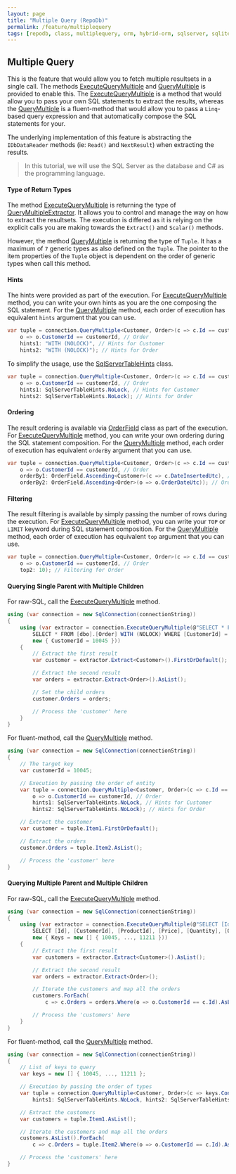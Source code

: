 ```yaml
---
layout: page
title: "Multiple Query (RepoDb)"
permalink: /feature/multiplequery
tags: [repodb, class, multiplequery, orm, hybrid-orm, sqlserver, sqlite, mysql, postgresql]
---
```


## Multiple Query

This is the feature that would allow you to fetch multiple resultsets in a single call. The methods [ExecuteQueryMultiple](/operation/executequerymultiple) and [QueryMultiple](/operation/querymultiple) is provided to enable this. The [ExecuteQueryMultiple](/operation/executequerymultiple) is a method that would allow you to pass your own SQL statements to extract the results, whereas the [QueryMultiple](/operation/querymultiple) is a fluent-method that would allow you to pass a `Linq`-based query expression and that automatically compose the SQL statements for your.

The underlying implementation of this feature is abstracting the `IDbDataReader` methods (ie: `Read()` and `NextResult`) when extracting the results.

> In this tutorial, we will use the SQL Server as the database and C# as the programming language.

#### Type of Return Types

The method [ExecuteQueryMultiple](/operation/executequerymultiple) is returning the type of [QueryMultipleExtractor](/class/querymultiplextractor). It allows you to control and manage the way on how to extract the resultsets. The execution is differed as it is relying on the explicit calls you are making towards the `Extract()` and `Scalar()` methods.

However, the method [QueryMultiple](/operation/querymultiple) is returning the type of `Tuple`. It has a maximum of `7` generic types as also defined on the `Tuple`. The pointer to the item properties of the `Tuple` object is dependent on the order of generic types when call this method.

#### Hints

The hints were provided as part of the execution. For [ExecuteQueryMultiple](/operation/executequerymultiple) method, you can write your own hints as you are the one composing the SQL statement. For the [QueryMultiple](/class/sqlservertablehints) method, each order of execution has equivalent `hints` argument that you can use.

```csharp
var tuple = connection.QueryMultiple<Customer, Order>(c => c.Id == customerId, // Customer
    o => o.CustomerId == customerId, // Order
    hints1: "WITH (NOLOCK)", // Hints for Customer
    hints2: "WITH (NOLOCK)"); // Hints for Order
```

To simplify the usage, use the [SqlServerTableHints](/class/sqlservertablehints) class.

```csharp
var tuple = connection.QueryMultiple<Customer, Order>(c => c.Id == customerId, // Customer
    o => o.CustomerId == customerId, // Order
    hints1: SqlServerTableHints.NoLock, // Hints for Customer
    hints2: SqlServerTableHints.NoLock); // Hints for Order
```

#### Ordering

The result ordering is available via [OrderField](/class/orderfield) class as part of the execution. For [ExecuteQueryMultiple](/operation/executequerymultiple) method, you can write your own ordering during the SQL statement composition. For the [QueryMultiple](/class/sqlservertablehints) method, each order of execution has equivalent `orderBy` argument that you can use.

```csharp
var tuple = connection.QueryMultiple<Customer, Order>(c => c.Id == customerId, // Customer
    o => o.CustomerId == customerId, // Order
    orderBy1: OrderField.Ascending<Customer>(c => c.DateInsertedUtc), // Ordering for Customer
    orderBy2: OrderField.Ascending<Order>(o => o.OrderDateUtc)); // Ordering for Order
```

#### Filtering

The result filtering is available by simply passing the number of rows during the execution. For [ExecuteQueryMultiple](/operation/executequerymultiple) method, you can write your `TOP` or `LIMIT` keyword during SQL statement composition. For the [QueryMultiple](/class/sqlservertablehints) method, each order of execution has equivalent `top` argument that you can use.

```csharp
var tuple = connection.QueryMultiple<Customer, Order>(c => c.Id == customerId, // Customer
    o => o.CustomerId == customerId, // Order
    top2: 10); // Filtering for Order
```

#### Querying Single Parent with Multiple Children

For raw-SQL, call the [ExecuteQueryMultiple](/operation/executequerymultiple) method.

```csharp
using (var connection = new SqlConnection(connectionString))
{
    using (var extractor = connection.ExecuteQueryMultiple(@"SELECT * FROM [dbo].[Customer] WITH (NOLOCK) WHERE [Id] = @CustomerId;
        SELECT * FROM [dbo].[Order] WITH (NOLOCK) WHERE [CustomerId] = @CustomerId",
        new { CustomerId = 10045 }))
    {
        // Extract the first result
        var customer = extractor.Extract<Customer>().FirstOrDefault();

        // Extract the second result
        var orders = extractor.Extract<Order>().AsList();

        // Set the child orders
        customer.Orders = orders;

        // Process the 'customer' here
    }
}
```

For fluent-method, call the [QueryMultiple](/operation/querymultiple) method.

```csharp
using (var connection = new SqlConnection(connectionString))
{
    // The target key
    var customerId = 10045;

    // Execution by passing the order of entity
    var tuple = connection.QueryMultiple<Customer, Order>(c => c.Id == customerId, // Customer
        o => o.CustomerId == customerId, // Order
        hints1: SqlServerTableHints.NoLock, // Hints for Customer
        hints2: SqlServerTableHints.NoLock); // Hints for Order

    // Extract the customer
    var customer = tuple.Item1.FirstOrDefault();

    // Extract the orders
    customer.Orders = tuple.Item2.AsList();

    // Process the 'customer' here
}
```

#### Querying Multiple Parent and Multiple Children

For raw-SQL, call the [ExecuteQueryMultiple](/operation/executequerymultiple) method.

```csharp
using (var connection = new SqlConnection(connectionString))
{
    using (var extractor = connection.ExecuteQueryMultiple(@"SELECT [Id], [Name] FROM [dbo].[Customer] WITH (NOLOCK) WHERE [Id] IN (@Keys);
        SELECT [Id], [CustomerId], [ProductId], [Price], [Quantity], [OrderDateUtc] FROM [dbo].[Order] WITH (NOLOCK) WHERE [CustomerId] IN (@Keys);",
        new { Keys = new [] { 10045, ..., 11211 }))
    {
        // Extract the first result
        var customers = extractor.Extract<Customer>().AsList();

        // Extract the second result
        var orders = extractor.Extract<Order>();

        // Iterate the customers and map all the orders
        customers.ForEach(
            c => c.Orders = orders.Where(o => o.CustomerId == c.Id).AsList());

        // Process the 'customers' here
    }
}
```

For fluent-method, call the [QueryMultiple](/operation/querymultiple) method.

```csharp
using (var connection = new SqlConnection(connectionString))
{
    // List of keys to query
    var keys = new [] { 10045, ..., 11211 };

    // Execution by passing the order of types
    var tuple = connection.QueryMultiple<Customer, Order>(c => keys.Contains(c.Id), o => keys.Contains(o.CustomerId),
        hints1: SqlServerTableHints.NoLock, hints2: SqlServerTableHints.NoLock);

    // Extract the customers
    var customers = tuple.Item1.AsList();

    // Iterate the customers and map all the orders
    customers.AsList().ForEach(
        c => c.Orders = tuple.Item2.Where(o => o.CustomerId == c.Id).AsList());

    // Process the 'customers' here
}
```
